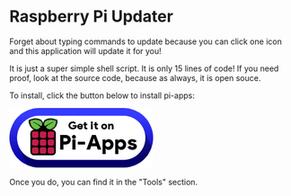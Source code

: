 # Raspberry Pi Updater
Forget about typing commands to update because you can click one icon and this application will update it for you!

It is just a super simple shell script. It is only 15 lines of code! If you need proof, look at the source code, because as always, it is open souce.

To install, click the button below to install pi-apps:

[![badge](https://github.com/Botspot/pi-apps/blob/master/icons/badge.png?raw=true)](https://github.com/Botspot/pi-apps)

Once you do, you can find it in the "Tools" section.
